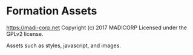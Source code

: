 # Formation Assets #
https://madi-corp.net
Copyright (c) 2017 MADICORP
Licensed under the GPLv2 license.

Assets such as styles, javascript, and images.